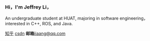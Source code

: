 ### Hi，I'm Jeffrey Li，
An undergraduate student at HUAT, majoring in software engineering，
interested in C++, ROS, and Java.


[知乎](https://www.zhihu.com/people/wo-bu-xiang-qu-ming-96/posts)    [csdn](https://blog.csdn.net/heilDiana)
**邮箱**[iiaang@qq.com](mailto:iiaang@qq.com)
